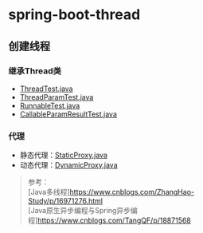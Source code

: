 # spring-boot-thread

## 创建线程

### 继承Thread类

- [ThreadTest.java](src%2Fmain%2Fjava%2Fcom%2Fexample%2Fspringbootthread%2Fcommon%2FbuildThread%2FThreadTest.java)  
- [ThreadParamTest.java](src%2Fmain%2Fjava%2Fcom%2Fexample%2Fspringbootthread%2Fcommon%2FbuildThread%2FThreadParamTest.java)  
- [RunnableTest.java](src%2Fmain%2Fjava%2Fcom%2Fexample%2Fspringbootthread%2Fcommon%2FbuildThread%2FRunnableTest.java)  
- [CallableParamResultTest.java](src%2Fmain%2Fjava%2Fcom%2Fexample%2Fspringbootthread%2Fcommon%2FbuildThread%2FCallableParamResultTest.java)

### 代理

- 静态代理：[StaticProxy.java](src%2Fmain%2Fjava%2Fcom%2Fexample%2Fspringbootthread%2Fcommon%2Fproxy%2FStaticProxy.java)  
- 动态代理：[DynamicProxy.java](src%2Fmain%2Fjava%2Fcom%2Fexample%2Fspringbootthread%2Fcommon%2Fproxy%2FDynamicProxy.java)





> 参考：  
> [Java多线程]<https://www.cnblogs.com/ZhangHao-Study/p/16971276.html>  
> [Java原生异步编程与Spring异步编程]<https://www.cnblogs.com/TangQF/p/18871568>




